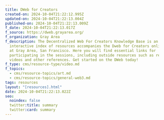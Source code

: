 ```yaml
---
title: DWeb for Creators
created-on: 2024-10-04T21:22:12.995Z
updated-on: 2024-10-04T21:22:13.004Z
published-on: 2024-10-04T21:22:13.009Z
f_date: 2024-10-04T21:22:13.017Z
f_source: https://dweb.grayarea.org/
f_organization: Gray Area
f_description: The Decentralized Web For Creators Knowledge Base is an
  interactive index of resources accompanies the Dweb for Creators online course
  at Gray Area, San Francisco. Here you will find essential links for
  participating in the sessions, including outside resources such as readings,
  videos and other references. Get started on the DWeb today!
f_type: cms/resource-type/video.md
f_topics:
  - cms/resource-topics/art.md
  - cms/resource-topics/general-web3.md
tags: resources
layout: "[resources].html"
date: 2024-10-04T21:22:13.022Z
seo:
  noindex: false
  twitter:title: summary
  twitter:card: summary
---
```

